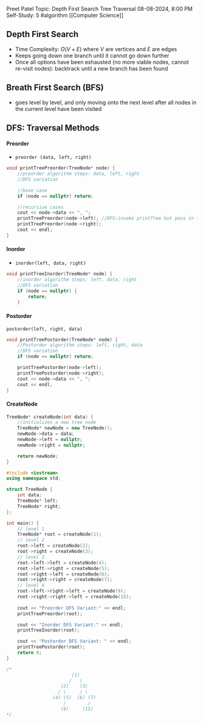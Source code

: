 Preet Patel
Topic: Depth First Search Tree Traversal
08-08-2024, 8:00 PM
Self-Study: 5
#algorithm 
[[Computer Science]]

## Depth First Search
- Time Complexity: $O(V+E)$ where $V$ are vertices and $E$ are edges
- Keeps going down one branch until it cannot go down further
- Once all options have been exhausted (no more viable nodes, cannot re-visit nodes): backtrack until a new branch has been found
## Breath First Search (BFS)
- goes level by level, and only moving onto the next level after all nodes in the current level have been visited

## DFS:  Traversal Methods
#### Preorder
- `preorder (data, left, right)`
``` c++
void printTreePreorder(TreeNode* node) {
    //preorder algorithm steps: data, left, right
    //DFS variation

    //base case
    if (node == nullptr) return;

    //recursive cases   
    cout << node->data << ", ";
    printTreePreorder(node->left); //DFS:invoke printTree but pass in the left child of node, continue until nullptr
    printTreePreorder(node->right);
    cout << endl;
}
```
#### Inorder
- `inorder(left, data, right)`
``` c++
void printTreeInorder(TreeNode* node) {
    //inorder algorithm steps: left, data, right
    //DFS variation
    if (node == nullptr) {
        return;
    }
```
#### Postorder
 `postorder(left, right, data)`
``` c++
void printTreePostorder(TreeNode* node) {
    //Postorder algorithm steps: left, right, data
    //DFS variation
    if (node == nullptr) return;

    printTreePostorder(node->left);
    printTreePostorder(node->right);
    cout << node->data << ", ";
    cout << endl;
}
```

#### CreateNode
``` c++
TreeNode* createNode(int data) {
    //initializes a new tree node
    TreeNode* newNode = new TreeNode();
    newNode->data = data;
    newNode->left = nullptr;
    newNode->right = nullptr;

    return newNode;
}
```



``` c++
#include <iostream>
using namespace std;

struct TreeNode {
    int data;
    TreeNode* left;
    TreeNode* right;
};

int main() {
    // level 1
    TreeNode* root = createNode(1);
    // level 2
    root->left = createNode(2);
    root->right = createNode(3);
    // level 3
    root->left->left = createNode(4);
    root->left->right = createNode(5);
    root->right->left = createNode(6);
    root->right->right = createNode(7);
    // level 4
    root->left->right->left = createNode(9);
    root->right->right->left = createNode(15);
    
    cout << "Preorder DFS Variant:" << endl;
    printTreePreorder(root);

    cout << "Inorder DFS Variant:" << endl;
    printTreeInorder(root);

    cout << "Postorder DFS Variant: " << endl;
    printTreePostorder(root);
    return 0;       
}       

/* 
                        (1)
                       /   \
                    (2)    (3)
                   / \     / \ 
                 (4) (5)  (6) (7)
                     /        /
                    (9)     (15)
*/
```